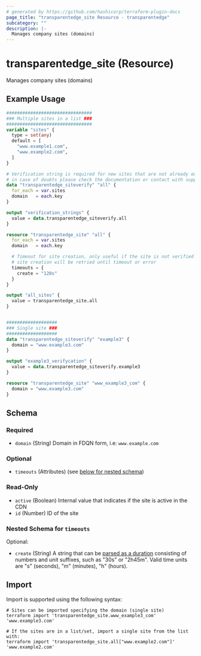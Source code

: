 ```yaml
---
# generated by https://github.com/hashicorp/terraform-plugin-docs
page_title: "transparentedge_site Resource - transparentedge"
subcategory: ""
description: |-
  Manages company sites (domains)
---
```


# transparentedge_site (Resource)

Manages company sites (domains)

## Example Usage

```terraform
################################
### Multiple sites in a list ###
################################
variable "sites" {
  type = set(any)
  default = [
    "www.example1.com",
    "www.example2.com",
  ]
}

# Verification string is required for new sites that are not already owned
# in case of doubts please check the documentation or contact with support
data "transparentedge_siteverify" "all" {
  for_each = var.sites
  domain   = each.key
}

output "verification_strings" {
  value = data.transparentedge_siteverify.all
}

resource "transparentedge_site" "all" {
  for_each = var.sites
  domain   = each.key

  # Timeout for site creation, only useful if the site is not verified
  # site creation will be retried until timeout or error
  timeouts = {
    create = "120s"
  }
}

output "all_sites" {
  value = transparentedge_site.all
}


###################
### Single site ###
###################
data "transparentedge_siteverify" "example3" {
  domain = "www.example3.com"
}

output "example3_verifycation" {
  value = data.transparentedge_siteverify.example3
}

resource "transparentedge_site" "www_example3_com" {
  domain = "www.example3.com"
}
```

<!-- schema generated by tfplugindocs -->
## Schema

### Required

- `domain` (String) Domain in FDQN form, i.e: `www.example.com`

### Optional

- `timeouts` (Attributes) (see [below for nested schema](#nestedatt--timeouts))

### Read-Only

- `active` (Boolean) Internal value that indicates if the site is active in the CDN
- `id` (Number) ID of the site

<a id="nestedatt--timeouts"></a>
### Nested Schema for `timeouts`

Optional:

- `create` (String) A string that can be [parsed as a duration](https://pkg.go.dev/time#ParseDuration) consisting of numbers and unit suffixes, such as "30s" or "2h45m". Valid time units are "s" (seconds), "m" (minutes), "h" (hours).

## Import

Import is supported using the following syntax:

```shell
# Sites can be imported specifying the domain (single site)
terraform import 'transparentedge_site.www_example3_com' 'www.example3.com'

# If the sites are in a list/set, import a single site from the list with:
terraform import 'transparentedge_site.all["www.example2.com"]' 'www.example2.com'
```
